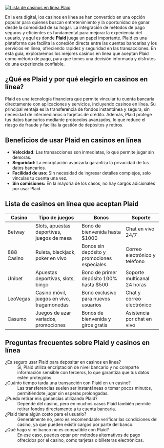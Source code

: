 [![Lista de casinos en línea Plaid](https://123-caf.pages.dev/gitsignup.png)](https://vrmoo.ru/Bt82HjjY)

<p>En la era digital, los casinos en línea se han convertido en una opción popular para quienes buscan entretenimiento y la oportunidad de ganar desde la comodidad de su hogar. La integración de métodos de pago seguros y eficientes es fundamental para mejorar la experiencia del usuario, y aquí es donde <strong>Plaid</strong> juega un papel importante. Plaid es una plataforma que facilita la conexión directa entre las cuentas bancarias y los servicios en línea, ofreciendo rapidez y seguridad en las transacciones. En esta guía, exploraremos los mejores casinos en línea que aceptan Plaid como método de pago, para que tomes una decisión informada y disfrutes de una experiencia confiable.</p>  <h2>¿Qué es Plaid y por qué elegirlo en casinos en línea?</h2> <p>Plaid es una tecnología financiera que permite vincular tu cuenta bancaria directamente con aplicaciones y servicios, incluyendo casinos en línea. Su principal ventaja es la transferencia de fondos instantánea y segura, sin necesidad de intermediarios o tarjetas de crédito. Además, Plaid protege tus datos bancarios mediante protocolos avanzados, lo que reduce el riesgo de fraude y facilita la gestión de depósitos y retiros.</p>  <h2>Beneficios de usar Plaid en casinos en línea</h2> <ul>   <li><strong>Velocidad:</strong> Las transacciones son inmediatas, lo que permite jugar sin demoras.</li>   <li><strong>Seguridad:</strong> La encriptación avanzada garantiza la privacidad de tus datos bancarios.</li>   <li><strong>Facilidad de uso:</strong> Sin necesidad de ingresar detalles complejos, solo vinculas tu cuenta una vez.</li>   <li><strong>Sin comisiones:</strong> En la mayoría de los casos, no hay cargos adicionales por usar Plaid.</li> </ul>  <h2>Lista de casinos en línea que aceptan Plaid</h2> <table>   <thead>     <tr>       <th>Casino</th>       <th>Tipo de juegos</th>       <th>Bonos</th>       <th>Soporte</th>     </tr>   </thead>   <tbody>     <tr>       <td>Betway</td>       <td>Slots, apuestas deportivas, juegos de mesa</td>       <td>Bono de bienvenida hasta $1000</td>       <td>Chat en vivo 24/7</td>     </tr>     <tr>       <td>888 Casino</td>       <td>Ruleta, blackjack, poker en vivo</td>       <td>Bonos sin depósito y promociones especiales</td>       <td>Correo electrónico y teléfono</td>     </tr>     <tr>       <td>Unibet</td>       <td>Apuestas deportivas, slots, bingo</td>       <td>Bono de primer depósito 100% hasta $500</td>       <td>Soporte multicanal 24 horas</td>     </tr>     <tr>       <td>LeoVegas</td>       <td>Casino móvil, juegos en vivo, tragamonedas</td>       <td>Bono exclusivo para nuevos usuarios</td>       <td>Chat y correo electrónico</td>     </tr>     <tr>       <td>Casumo</td>       <td>Juegos de azar variados, promociones</td>       <td>Bonos de bienvenida y giros gratis</td>       <td>Asistencia por chat en vivo</td>     </tr>   </tbody> </table>  <h2>Preguntas frecuentes sobre Plaid y casinos en línea</h2> <dl>   <dt>¿Es seguro usar Plaid para depositar en casinos en línea?</dt>   <dd>Sí, Plaid utiliza encriptación de nivel bancario y no comparte información sensible con terceros, lo que garantiza que tus datos estén protegidos.</dd>    <dt>¿Cuánto tiempo tarda una transacción con Plaid en un casino?</dt>   <dd>Las transferencias suelen ser instantáneas o tomar pocos minutos, permitiéndote jugar sin esperas prolongadas.</dd>    <dt>¿Puedo retirar mis ganancias utilizando Plaid?</dt>   <dd>Depende del casino, pero en muchos casos Plaid también permite retirar fondos directamente a tu cuenta bancaria.</dd>    <dt>¿Plaid tiene algún costo para el usuario?</dt>   <dd>Generalmente no, pero es recomendable verificar las condiciones del casino, ya que pueden existir cargos por parte del banco.</dd>    <dt>¿Qué hago si mi banco no es compatible con Plaid?</dt>   <dd>En ese caso, puedes optar por métodos alternativos de pago ofrecidos por el casino, como tarjetas o billeteras electrónicas.</dd> </dl>